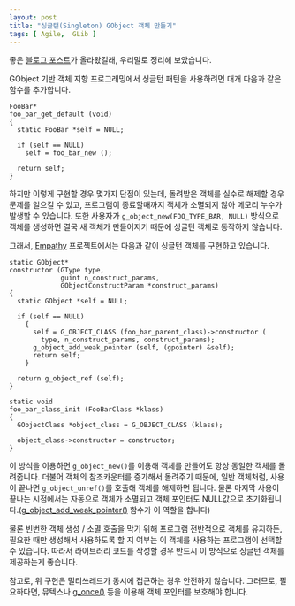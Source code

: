 ```yaml
---
layout: post
title: "싱글턴(Singleton) GObject 객체 만들기"
tags: [ Agile,  GLib ]
---
```


좋은 [블로그 포스트](http://blogs.gnome.org/xclaesse/2010/02/11/how-to-make-a-gobject-singleton/)가 올라왔길래, 우리말로 정리해 보았습니다.

GObject 기반 객체 지향 프로그래밍에서 싱글턴 패턴을 사용하려면 대개 다음과 같은 함수를 추가합니다.

    FooBar*
    foo_bar_get_default (void)
    {
      static FooBar *self = NULL;

      if (self == NULL)
        self = foo_bar_new ();

      return self;
    }

하지만 이렇게 구현할 경우 몇가지 단점이 있는데, 돌려받은 객체를 실수로 해제할 경우 문제를 일으킬 수 있고, 프로그램이 종료할때까지 객체가 소멸되지 않아 메모리 누수가 발생할 수 있습니다. 또한 사용자가 `g_object_new(FOO_TYPE_BAR, NULL)` 방식으로 객체를 생성하면 결국 새 객체가 만들어지기 때문에 싱글턴 객체로 동작하지 않습니다.

그래서, [Empathy](http://live.gnome.org/Empathy) 프로젝트에서는 다음과 같이 싱글턴 객체를 구현하고 있습니다.

    static GObject*
    constructor (GType type,
                 guint n_construct_params,
                 GObjectConstructParam *construct_params)
    {
      static GObject *self = NULL;

      if (self == NULL)
        {
          self = G_OBJECT_CLASS (foo_bar_parent_class)->constructor (
            type, n_construct_params, construct_params);
          g_object_add_weak_pointer (self, (gpointer) &self);
          return self;
        }

      return g_object_ref (self);
    }

    static void
    foo_bar_class_init (FooBarClass *klass)
    {
      GObjectClass *object_class = G_OBJECT_CLASS (klass);

      object_class->constructor = constructor;
    }

이 방식을 이용하면 `g_object_new()`를 이용해 객체를 만들어도 항상 동일한 객체를 돌려줍니다. 더불어 객체의 참조카운터를 증가해서 돌려주기 때문에, 일반 객체처럼, 사용이 끝나면 `g_object_unref()`를 호출해 객체를 해제하면 됩니다. 물론 마지막 사용이 끝나는 시점에서는 자동으로 객체가 소멸되고 객체 포인터도 NULL값으로 초기화됩니다.([g\_object\_add\_weak\_pointer()](http://library.gnome.org/devel/gobject/stable/gobject-The-Base-Object-Type.html#g-object-add-weak-pointer) 함수가 이 역할을 합니다)

물론 빈번한 객체 생성 / 소멸 호출을 막기 위해 프로그램 전반적으로 객체를 유지하든, 필요한 때만 생성해서 사용하도록 할 지 여부는 이 객체를 사용하는 프로그램이 선택할 수 있습니다. 따라서 라이브러리 코드를 작성할 경우 반드시 이 방식으로 싱글턴 객체를 제공하는게 좋습니다.

참고로, 위 구현은 멀티쓰레드가 동시에 접근하는 경우 안전하지 않습니다. 그러므로, 필요하다면, 뮤텍스나 [g\_once()](http://library.gnome.org/devel/glib/stable/glib-Threads.html#g-once) 등을 이용해 객체 포인터를 보호해야 합니다.
